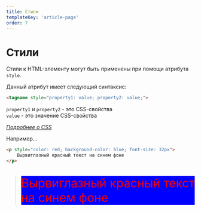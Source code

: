 ```yaml
---
title: Стили
templateKey: 'article-page'
order: 7
---
```


# Стили

Стили к HTML-элементу могут быть применены при помощи атрибута `style`.

Данный атрибут имеет следующий синтаксис:

```html
<tagname style="property1: value; property2: value;">
```

`property1` и `property2` - это CSS-свойства  
`value` - это значение CSS-свойства

_[Подробнее о CSS](../css/README.md)_

Например...

```html
<p style="color: red; background-color: blue; font-size: 32px">
    Вырвиглазный красный текст на синем фоне
</p>
```

> <p style="color: red; background-color: blue; font-size: 32px">
>     Вырвиглазный красный текст на синем фоне
> </p>
